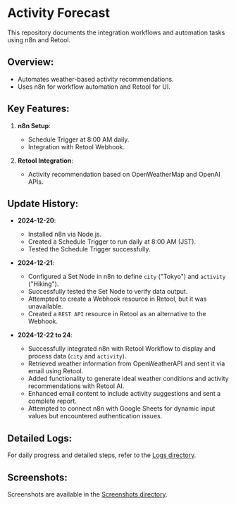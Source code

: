 # Activity Forecast

This repository documents the integration workflows and automation tasks using n8n and Retool.

## Overview:

- Automates weather-based activity recommendations.
- Uses n8n for workflow automation and Retool for UI.

## Key Features:

1. **n8n Setup**:

   - Schedule Trigger at 8:00 AM daily.
   - Integration with Retool Webhook.

2. **Retool Integration**:
   - Activity recommendation based on OpenWeatherMap and OpenAI APIs.

## Update History:

- **2024-12-20**:

  - Installed n8n via Node.js.
  - Created a Schedule Trigger to run daily at 8:00 AM (JST).
  - Tested the Schedule Trigger successfully.

- **2024-12-21**:

  - Configured a Set Node in n8n to define `city` ("Tokyo") and `activity` ("Hiking").
  - Successfully tested the Set Node to verify data output.
  - Attempted to create a Webhook resource in Retool, but it was unavailable.
  - Created a `REST API` resource in Retool as an alternative to the Webhook.

- **2024-12-22 to 24**:
  - Successfully integrated n8n with Retool Workflow to display and process data (`city` and `activity`).
  - Retrieved weather information from OpenWeatherAPI and sent it via email using Retool.
  - Added functionality to generate ideal weather conditions and activity recommendations with Retool AI.
  - Enhanced email content to include activity suggestions and sent a complete report.
  - Attempted to connect n8n with Google Sheets for dynamic input values but encountered authentication issues.

## Detailed Logs:

For daily progress and detailed steps, refer to the [Logs directory](./logs/).

## Screenshots:

Screenshots are available in the [Screenshots directory](./screenshots/).

